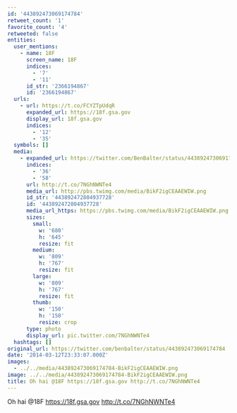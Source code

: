```yaml
---
id: '443892473069174784'
retweet_count: '1'
favorite_count: '4'
retweeted: false
entities:
  user_mentions:
    - name: 18F
      screen_name: 18F
      indices:
        - '7'
        - '11'
      id_str: '2366194867'
      id: '2366194867'
  urls:
    - url: https://t.co/FCYZTpUdqR
      expanded_url: https://18f.gsa.gov
      display_url: 18f.gsa.gov
      indices:
        - '12'
        - '35'
  symbols: []
  media:
    - expanded_url: https://twitter.com/BenBalter/status/443892473069174784/photo/1
      indices:
        - '36'
        - '58'
      url: http://t.co/7NGhNWNTe4
      media_url: http://pbs.twimg.com/media/BikF2igCEAAEWIW.png
      id_str: '443892472804937728'
      id: '443892472804937728'
      media_url_https: https://pbs.twimg.com/media/BikF2igCEAAEWIW.png
      sizes:
        small:
          w: '680'
          h: '645'
          resize: fit
        medium:
          w: '809'
          h: '767'
          resize: fit
        large:
          w: '809'
          h: '767'
          resize: fit
        thumb:
          w: '150'
          h: '150'
          resize: crop
      type: photo
      display_url: pic.twitter.com/7NGhNWNTe4
  hashtags: []
original_url: https://twitter.com/benbalter/status/443892473069174784
date: '2014-03-12T23:33:07.000Z'
images:
  - ../../media/443892473069174784-BikF2igCEAAEWIW.png
image: ../../media/443892473069174784-BikF2igCEAAEWIW.png
title: Oh hai @18F https://18f.gsa.gov http://t.co/7NGhNWNTe4
---
```


Oh hai @18F https://18f.gsa.gov http://t.co/7NGhNWNTe4